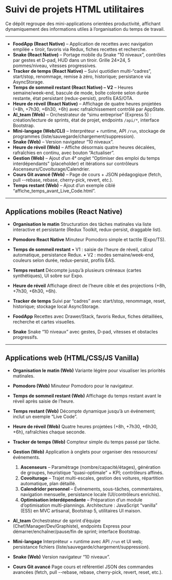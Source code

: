 # Suivi de projets HTML utilitaires

Ce dépôt regroupe des mini-applications orientées productivité, affichant dynamiquement des informations utiles à l’organisation du temps de travail.

---

- **FoodApp (React Native)** – Application de recettes avec navigation empilée + tiroir, favoris via Redux, fiches recettes et recherche.
- **Snake (React Native)** – Portage mobile du Snake “10 niveaux”, contrôles par gestes et D-pad, HUD dans un tiroir. Grille 24×24, 5 pommes/niveau, vitesses progressives.
- **Tracker de temps (React Native)** – Suivi quotidien multi-“cadres”, start/stop, renommage, remise à zéro, historique; persistance via AsyncStorage.
- **Temps de sommeil restant (React Native) – V2** – Heures semaine/week-end, bascule de mode, boîte colorée selon durée restante, état persistant (redux-persist), profils EAS/OTA.
- **Heure de réveil (React Native)** – Affichage de quatre heures projetées (+8h, +7h30, +6h30, +6h) avec rafraîchissement contrôlé par AppState.
- **AI_team (Web)** – Orchestrateur de “simu entreprise” (Express 5) : création/lecture de sprints, état de projet, endpoints `/api/*`, interface Bootstrap.
- **Mini-langage (Web/CLI)** – Interpréteur + runtime, API `/run`, stockage de programmes (liste/sauvegarde/chargement/suppression).
- **Snake (Web)** – Version navigateur “10 niveaux”.
- **Heure de réveil (Web)** – Affiche désormais quatre heures décalées, rafraîchies en continu, avec bouton “Actualiser”.
- **Gestion (Web)** – Ajout d’un 4ᵉ onglet “Optimiser des emploi du temps interdépendants” (placeholder) et itérations sur contrôleurs Ascenseurs/Covoiturage/Calendrier.
- **Cours Git avancé (Web)** – Page de cours + JSON pédagogique (fetch, pull --rebase, rebase, cherry-pick, revert, etc.).
- **Temps restant (Web)** – Ajout d’un exemple ciblé “affiche_temps_avant_Live_Code.html”.

---

## Applications mobiles (React Native)

- **Organisation le matin**
  Structuration des tâches matinales via liste interactive et persistante (Redux Toolkit, redux-persist, draggable list).

- **Pomodoro React Native**
  Minuteur Pomodoro simple et tactile (Expo/TS).

- **Temps de sommeil restant**
  • V1 : saisie de l’heure de réveil, calcul automatique, persistance Redux.
  • V2 : modes semaine/week-end, couleurs selon durée, redux-persist, profils EAS.

- **Temps restant**
  Décompte jusqu’à plusieurs créneaux (cartes synthétiques), UI sobre sur Expo.

- **Heure de réveil**
  Affichage direct de l’heure cible et des projections (+8h, +7h30, +6h30, +6h).

- **Tracker de temps**
  Suivi par “cadres” avec start/stop, renommage, reset, historique; stockage local AsyncStorage.

- **FoodApp**
  Recettes avec Drawer/Stack, favoris Redux, fiches détaillées, recherche et cartes visuelles.

- **Snake**
  Snake “10 niveaux” avec gestes, D-pad, vitesses et obstacles progressifs.

---

## Applications web (HTML/CSS/JS Vanilla)

- **Organisation le matin (Web)**
  Variante légère pour visualiser les priorités matinales.

- **Pomodoro (Web)**
  Minuteur Pomodoro pour le navigateur.

- **Temps de sommeil restant (Web)**
  Affichage du temps restant avant le réveil après saisie de l’heure.

- **Temps restant (Web)**
  Décompte dynamique jusqu’à un événement; inclut un exemple “Live Code”.

- **Heure de réveil (Web)**
  Quatre heures projetées (+8h, +7h30, +6h30, +6h), rafraîchies chaque seconde.

- **Tracker de temps (Web)**
  Compteur simple du temps passé par tâche.

- **Gestion (Web)**
  Application à onglets pour organiser des ressources/événements.
  1) **Ascenseurs** – Paramétrage (nombre/capacité/étages), génération de groupes, heuristique “quasi-optimale” + KPI; contrôleurs affinés.
  2) **Covoiturage** – Trajet multi-escales, gestion des voitures, répartition automatique, plan détaillé.
  3) **Calendrider personnel** – Événements, sous-tâches, commentaires, navigation mensuelle, persistance locale (UI/contrôleurs enrichis).
  4) **Optimisation interdépendante** – Préparation d’un module d’optimisation multi-plannings.
  Architecture : JavaScript “vanilla” (ES5) en MVC artisanal, Bootstrap 5, utilitaires UI maison.

- **AI_team**
  Orchestrateur de sprint d’équipe (Chef/Manager/Dev/Graphiste), endpoints Express pour démarrer/enchaîner/pause/fin de sprint; interface Bootstrap.

- **Mini-langage**
  Interpréteur + runtime avec API `/run` et UI web; persistance fichiers (liste/sauvegarde/chargement/suppression).

- **Snake (Web)**
  Version navigateur “10 niveaux”.

- **Cours Git avancé**
  Page cours et référentiel JSON des commandes avancées (fetch, pull --rebase, rebase, cherry-pick, revert, reset, etc.).
